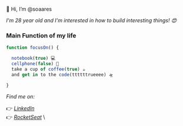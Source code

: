 👋 Hi, I’m @soaares

*I'm 28 year old and I'm interested in how to build interesting things! 😍*

### Main Function of my life ###
```ts
function focusOn() {

  notebook(true) 💻
  cellphone(false) 📴
  take a cup of coffee(true) ☕
  and get in to the code(ttttttrueeee) 🛸

}

```

*Find me on:* 

👉 *[LinkedIn](https://www.linkedin.com/in/raphael-soares-4847abb9/)* \
👉 *[RocketSeat](https://app.rocketseat.com.br/me/raphael-oliveira-soares-1592171582)* \

